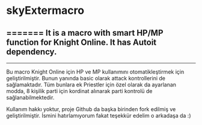 # skyExtermacro
=======
It is a macro with smart HP/MP function for Knight Online. It has Autoit dependency.
-------
-------

Bu macro Knight Online için HP ve MP kullanımını otomatikleştirmek için geliştirilmiştir. Bunun yanında basic olarak attack kontrollerini de sağlamaktadır.
Tüm bunlara ek Priestler için özel olarak da ayarlanan modda, 8 kişilik parti için kordinat alınarak parti kontrolü de sağlanabilmektedir.

Kullanım hakkı yoktur, proje Github da başka birinden fork edilmiş ve geliştirilmiştir. İsmini hatırlamıyorum fakat teşekkür edelim o arkadaşa da :)

